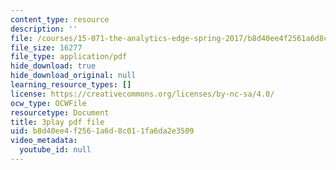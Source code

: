 ```yaml
---
content_type: resource
description: ''
file: /courses/15-071-the-analytics-edge-spring-2017/b8d40ee4f2561a6d8c011fa6da2e3509_X_reyHNRYws.pdf
file_size: 16277
file_type: application/pdf
hide_download: true
hide_download_original: null
learning_resource_types: []
license: https://creativecommons.org/licenses/by-nc-sa/4.0/
ocw_type: OCWFile
resourcetype: Document
title: 3play pdf file
uid: b8d40ee4-f256-1a6d-8c01-1fa6da2e3509
video_metadata:
  youtube_id: null
---
```

